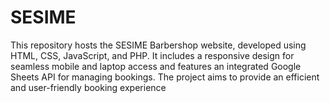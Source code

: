 
# SESIME
This repository hosts the SESIME Barbershop website, developed using HTML, CSS, JavaScript, and PHP. It includes a responsive design for seamless mobile and laptop access and features an integrated Google Sheets API for managing bookings. The project aims to provide an efficient and user-friendly booking experience
